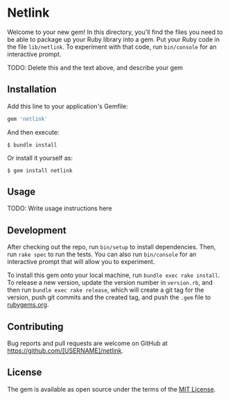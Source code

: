 # Netlink

Welcome to your new gem! In this directory, you'll find the files you need to be able to package up your Ruby library into a gem. Put your Ruby code in the file `lib/netlink`. To experiment with that code, run `bin/console` for an interactive prompt.

TODO: Delete this and the text above, and describe your gem

## Installation

Add this line to your application's Gemfile:

```ruby
gem 'netlink'
```

And then execute:

    $ bundle install

Or install it yourself as:

    $ gem install netlink

## Usage

TODO: Write usage instructions here

## Development

After checking out the repo, run `bin/setup` to install dependencies. Then, run `rake spec` to run the tests. You can also run `bin/console` for an interactive prompt that will allow you to experiment.

To install this gem onto your local machine, run `bundle exec rake install`. To release a new version, update the version number in `version.rb`, and then run `bundle exec rake release`, which will create a git tag for the version, push git commits and the created tag, and push the `.gem` file to [rubygems.org](https://rubygems.org).

## Contributing

Bug reports and pull requests are welcome on GitHub at https://github.com/[USERNAME]/netlink.

## License

The gem is available as open source under the terms of the [MIT License](https://opensource.org/licenses/MIT).
